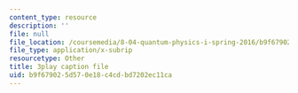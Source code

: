 ```yaml
---
content_type: resource
description: ''
file: null
file_location: /coursemedia/8-04-quantum-physics-i-spring-2016/b9f679025d570e18c4cdbd7202ec11ca_0xNmc2tJ-YM.srt
file_type: application/x-subrip
resourcetype: Other
title: 3play caption file
uid: b9f67902-5d57-0e18-c4cd-bd7202ec11ca
---
```

